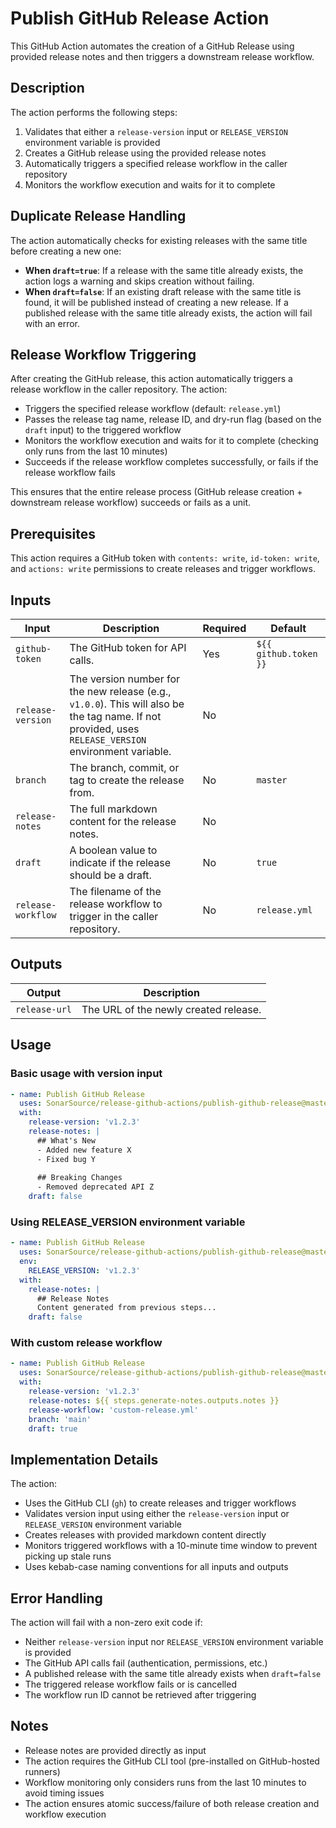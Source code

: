 # Publish GitHub Release Action

This GitHub Action automates the creation of a GitHub Release using provided release notes and then triggers a downstream release workflow.

## Description

The action performs the following steps:
1. Validates that either a `release-version` input or `RELEASE_VERSION` environment variable is provided
2. Creates a GitHub release using the provided release notes
3. Automatically triggers a specified release workflow in the caller repository
4. Monitors the workflow execution and waits for it to complete

## Duplicate Release Handling

The action automatically checks for existing releases with the same title before creating a new one:

- **When `draft=true`**: If a release with the same title already exists, the action logs a warning and skips creation without failing.
- **When `draft=false`**: If an existing draft release with the same title is found, it will be published instead of creating a new release. If a published release with the same title already exists, the action will fail with an error.

## Release Workflow Triggering

After creating the GitHub release, this action automatically triggers a release workflow in the caller repository. The action:

- Triggers the specified release workflow (default: `release.yml`) 
- Passes the release tag name, release ID, and dry-run flag (based on the `draft` input) to the triggered workflow
- Monitors the workflow execution and waits for it to complete (checking only runs from the last 10 minutes)
- Succeeds if the release workflow completes successfully, or fails if the release workflow fails

This ensures that the entire release process (GitHub release creation + downstream release workflow) succeeds or fails as a unit.

## Prerequisites

This action requires a GitHub token with `contents: write`, `id-token: write`, and `actions: write` permissions to create releases and trigger workflows.

## Inputs

| Input              | Description                                                                                                                                            | Required | Default               |
|--------------------|--------------------------------------------------------------------------------------------------------------------------------------------------------|----------|-----------------------|
| `github-token`     | The GitHub token for API calls.                                                                                                                        | Yes      | `${{ github.token }}` |
| `release-version`  | The version number for the new release (e.g., `v1.0.0`). This will also be the tag name. If not provided, uses `RELEASE_VERSION` environment variable. | No       |                       |
| `branch`           | The branch, commit, or tag to create the release from.                                                                                                 | No       | `master`              |
| `release-notes`    | The full markdown content for the release notes.                                                                                                       | No       |                       |
| `draft`            | A boolean value to indicate if the release should be a draft.                                                                                          | No       | `true`                |
| `release-workflow` | The filename of the release workflow to trigger in the caller repository.                                                                              | No       | `release.yml`         |

## Outputs

| Output        | Description                           |
|---------------|---------------------------------------|
| `release-url` | The URL of the newly created release. |

## Usage

### Basic usage with version input

```yaml
- name: Publish GitHub Release
  uses: SonarSource/release-github-actions/publish-github-release@master
  with:
    release-version: 'v1.2.3'
    release-notes: |
      ## What's New
      - Added new feature X
      - Fixed bug Y
      
      ## Breaking Changes
      - Removed deprecated API Z
    draft: false
```

### Using RELEASE_VERSION environment variable

```yaml
- name: Publish GitHub Release
  uses: SonarSource/release-github-actions/publish-github-release@master
  env:
    RELEASE_VERSION: 'v1.2.3'
  with:
    release-notes: |
      ## Release Notes
      Content generated from previous steps...
    draft: false
```

### With custom release workflow

```yaml
- name: Publish GitHub Release
  uses: SonarSource/release-github-actions/publish-github-release@master
  with:
    release-version: 'v1.2.3'
    release-notes: ${{ steps.generate-notes.outputs.notes }}
    release-workflow: 'custom-release.yml'
    branch: 'main'
    draft: true
```

## Implementation Details

The action:
- Uses the GitHub CLI (`gh`) to create releases and trigger workflows
- Validates version input using either the `release-version` input or `RELEASE_VERSION` environment variable
- Creates releases with provided markdown content directly
- Monitors triggered workflows with a 10-minute time window to prevent picking up stale runs
- Uses kebab-case naming conventions for all inputs and outputs

## Error Handling

The action will fail with a non-zero exit code if:
- Neither `release-version` input nor `RELEASE_VERSION` environment variable is provided
- The GitHub API calls fail (authentication, permissions, etc.)
- A published release with the same title already exists when `draft=false`
- The triggered release workflow fails or is cancelled
- The workflow run ID cannot be retrieved after triggering

## Notes

- Release notes are provided directly as input
- The action requires the GitHub CLI tool (pre-installed on GitHub-hosted runners)
- Workflow monitoring only considers runs from the last 10 minutes to avoid timing issues
- The action ensures atomic success/failure of both release creation and workflow execution
